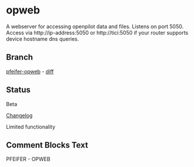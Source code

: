 # opweb
A webserver for accessing openpilot data and files. Listens on port 5050. Access
via http://ip-address:5050 or http://tici:5050 if your router supports device
hostname dns queries.

## Branch
[pfeifer-opweb](https://github.com/pfeiferj/openpilot/tree/pfeifer-opweb)
\-
[diff](https://github.com/commaai/openpilot/compare/master...pfeiferj:openpilot:pfeifer-opweb)


## Status
Beta

[Changelog](./CHANGELOG.md)

Limited functionality

## Comment Blocks Text
PFEIFER - OPWEB
